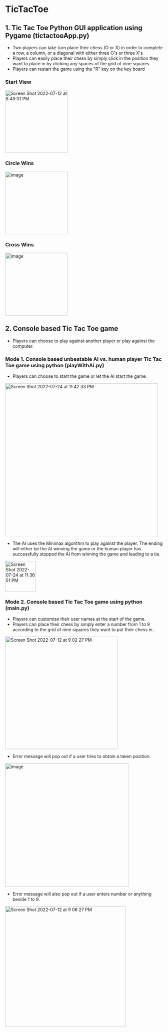 # TicTacToe

## 1. Tic Tac Toe Python GUI application using Pygame (tictactoeApp.py)
- Two players can take turn place their chess (O or X) in order to complete a row, a column, or a diagonal with either three O's or three X's
- Players can easily place their chess by simply click in the position they want to place in by clicking any spaces of the grid of nine squares
- Players can restart the game using the "R" key on the key board


### Start View
<img alt="Screen Shot 2022-07-12 at 8 49 01 PM" src="https://user-images.githubusercontent.com/67666346/178646594-c6773c24-0f64-4d53-ad62-2b19e2812b81.png" width="200" height="200">

### Circle Wins
<img alt="image" src="https://user-images.githubusercontent.com/67666346/178646126-3a6f7313-1186-4b79-8ac9-564d21022d03.png" width="200" height="200">

### Cross Wins
<img alt="image" src="https://user-images.githubusercontent.com/67666346/178646800-6fd3325c-8db5-40fa-a911-b3b056ca51a4.png" width="200" height="200">

## 2. Console based Tic Tac Toe game
- Players can choose to play against another player or play against the computer.

### Mode 1. Console based unbeatable AI vs. human player Tic Tac Toe game using python (playWithAi.py)
- Players can choose to start the game or let the AI start the game.
<img width="488" alt="Screen Shot 2022-07-24 at 11 42 33 PM" src="https://user-images.githubusercontent.com/67666346/180714407-2bf272ec-c437-4be0-9d51-e30a1f74c4d5.png">

- The AI uses the Minimax algorithm to play against the player. The ending will either be the AI winning the game or the human player has successfully stopped the AI from winning the game and leading to a tie.

<img width="97" alt="Screen Shot 2022-07-24 at 11 36 51 PM" src="https://user-images.githubusercontent.com/67666346/180714216-12e6ee30-ea3e-4dcb-ac34-6651a9da24cd.png">


### Mode 2. Console based Tic Tac Toe game using python (main.py)
- Players can customize their user names at the start of the game.
- Players can place their chess by simply enter a number from 1 to 9 according to the grid of nine squares they want to put their chess in.

<img width="359" alt="Screen Shot 2022-07-12 at 9 02 27 PM" src="https://user-images.githubusercontent.com/67666346/178647998-0f891c20-b96a-40dd-acdb-e14a7381dfa9.png">

- Error message will pop out if a user tries to obtain a taken position.
<img width="394" alt="image" src="https://user-images.githubusercontent.com/67666346/178648212-dfc006cb-92e9-4295-ac97-9382c17c0af4.png">

- Error message will also pop out if a user enters number or anything beside 1 to 9.
<img width="385" alt="Screen Shot 2022-07-12 at 9 06 27 PM" src="https://user-images.githubusercontent.com/67666346/178648428-4f1062dc-3932-4f77-86b9-cfb764e3888d.png">
